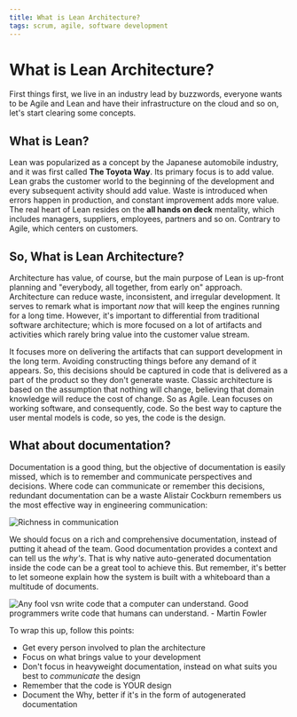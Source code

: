 ```yaml
---
title: What is Lean Architecture?
tags: scrum, agile, software development
---
```


# What is Lean Architecture?

First things first, we live in an industry lead by buzzwords, everyone wants to be Agile and Lean and have their infrastructure on the cloud and so on, let's start clearing some concepts.

## What is Lean?

Lean was popularized as a concept by the Japanese automobile industry, and it was first called **The Toyota Way**. Its primary focus is to add value. Lean grabs the customer world to the beginning of the development and every subsequent activity should add value. Waste is introduced when errors happen in production, and constant improvement adds more value. The real heart of Lean resides on the **all hands on deck** mentality, which includes managers, suppliers, employees, partners and so on. Contrary to Agile, which centers on customers.

## So, What is Lean Architecture?

Architecture has value, of course, but the main purpose of Lean is up-front planning and "everybody, all together, from early on" approach. Architecture can reduce waste, inconsistent, and irregular development. It serves to remark what is important *now* that will keep the engines running for a long time. However, it's important to differential from traditional software architecture; which is more focused on a lot of artifacts and activities which rarely bring value into the customer value stream.

It focuses more on delivering the artifacts that can support development in the long term. Avoiding constructing things before any demand of it appears. So, this decisions should be captured in code that is delivered as a part of the product so they don't generate waste. Classic architecture is based on the assumption that nothing will change, believing that domain knowledge will reduce the cost of change. So as Agile. Lean focuses on working software, and consequently, code. So the best way to capture the user mental models is code, so yes, the code is the design.

## What about documentation?

Documentation is a good thing, but the objective of documentation is easily missed, which is to remember and communicate perspectives and decisions. Where code can communicate or remember this decisions, redundant documentation can be a waste Alistair Cockburn remembers us the most effective way in engineering communication:

![Richness in communication](http://www.martinbauer.com/var/martinbauer/storage/images/media/images/communication/2852-1-eng-AU/communication.gif)

We should focus on a rich and comprehensive documentation, instead of putting it ahead of the team. Good documentation provides a context and can tell us the *why's*. That is why native auto-generated documentation inside the code can be a great tool to achieve this. But remember, it's better to let someone explain how the system is built with a whiteboard than a multitude of documents.

![Any fool vsn write code that a computer can understand. Good programmers write code that humans can understand. -  Martin Fowler](http://www.azquotes.com/picture-quotes/quote-any-fool-can-write-code-that-a-computer-can-understand-good-programmers-write-code-that-martin-fowler-58-9-0953.jpg)

To wrap this up, follow this points:

- Get every person involved to plan the architecture
- Focus on what brings value to your development
- Don't focus in heavyweight documentation, instead on what suits you best to *communicate* the design
- Remember that the code is YOUR design
- Document the Why, better if it's in the form of autogenerated documentation
